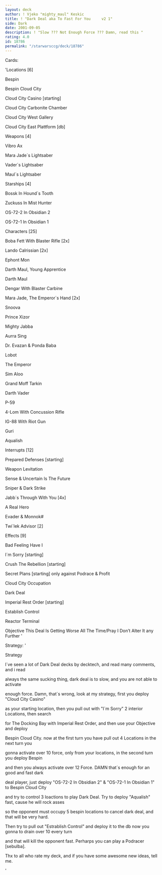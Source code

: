 ```yaml
---
layout: deck
author: ! Vjeko "mighty_maul" Keskic
title: ! "Dark Deal aka To Fast For You     v2 1"
side: Dark
date: 2001-09-05
description: ! "Slow ??? Not Enough Force ??? Damn, read this "
rating: 4.0
id: 18786
permalink: "/starwarsccg/deck/18786"
---
```

Cards: 

'Locations [6]


Bespin

Bespin  Cloud City

Cloud City  Casino [starting]

Cloud City  Carbonite Chamber

Cloud City  West Gallery

Cloud City  East Plattform [db]


Weapons [4]


Vibro Ax

Mara Jade´s Lightsaber

Vader´s Lightsaber

Maul´s Lightsaber


Starships [4]


Bossk In Hound´s Tooth

Zuckuss In Mist Hunter

OS-72-2 In Obsidian 2

OS-72-1 In Obsidian 1




Characters [25]


Boba Fett With Blaster Rifle [2x]

Lando Calrissian [2x]

Ephont Mon

Darth Maul, Young Apprentice

Darth Maul

Dengar With Blaster Carbine

Mara Jade, The Emperor`s Hand [2x]

Snoova

Prince Xizor

Mighty Jabba

Aurra Sing

Dr. Evazan & Ponda Baba

Lobot 

The Emperor

Sim Aloo

Grand Moff Tarkin 

Darth Vader

P-59

4-Lom With Concussion Rifle

IG-88 With Riot Gun

Guri

Aqualish



Interrupts [12]


Prepared Defenses [starting]

Weapon Levitation 

Sense & Uncertain Is The Future

Sniper & Dark Strike

Jabb´s Through With You [4x]

A Real Hero

Evader & Monnok#

Twi´lek Advisor [2]



Effects [9]


Bad Feeling Have I 

I´m Sorry [starting]

Crush The Rebellion [starting]

Secret Plans [starting] only against Podrace & Profit

Cloud City Occupation

Dark Deal 

Imperial Rest Order [starting]

Establish Control

Reactor Terminal


Objective  This Deal Is Getting Worse All The Time/Pray I Don’t Alter It any Further '

Strategy: '

Strategy 


I´ve seen a lot of Dark Deal decks by decktech, and read many comments, and i read 

always the same sucking thing, dark deal is to slow, and you are not able to activate

enough force. Damn, that´s wrong, look at my strategy, first you deploy "Cloud City  Casino"

as your starting location, then you pull out with "I´m Sorry" 2 interior Locations, then search 

for The Docking Bay with Imperial Rest Order, and then use your Objective and deploy  

Bespin  Cloud City. now at the first turn you have pull out 4 Locations in the next turn you 

gonna activate over 10 force, only from your locations, in the second turn you deploy Bespin 

and then you always activate over 12 Force. DAMN that´s enough for an good and fast dark

deal player, just deploy "OS-72-2 In Obsidian 2" & "OS-72-1 In Obsidian 1" to Bespin  Cloud City

and try to control 3 loactions to play Dark Deal. Try to deploy "Aqualish" fast, cause he will rock asses

so the opponent must occupy 5 bespin locations to cancel dark deal, and that will be very hard.

Then try to pull out "Estrablish Control" and deploy it to the db now you gonna to drain over 10 every turn

and that will kill the opponent fast. Perharps you can play a Podracer [sebulba].


Thx to all who rate my deck, and if you have some awesome new ideas, tell me.





'
